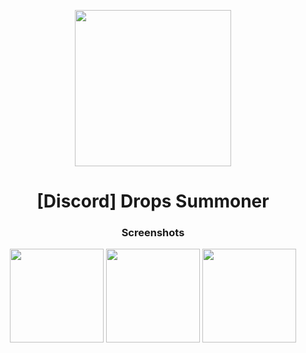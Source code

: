 <p align="center">
      <img height="250px" src="https://github.com/fr0nch/Test-Drops/blob/main/img/logo.png"/>
</p>
<h1 align="center">[Discord] Drops Summoner</h1>

<h3 align="center">Screenshots</h1>

<p align="center">
    <img height="150px" src="https://github.com/fr0nch/Test-Drops/blob/main/img/screen_0.png?raw=true"/> <img height="150px" src="https://github.com/fr0nch/Test-Drops/blob/main/img/screen_0.png?raw=true"/> <img height="150px" src="https://github.com/fr0nch/Test-Drops/blob/main/img/screen_0.png?raw=true"/>
</p>
